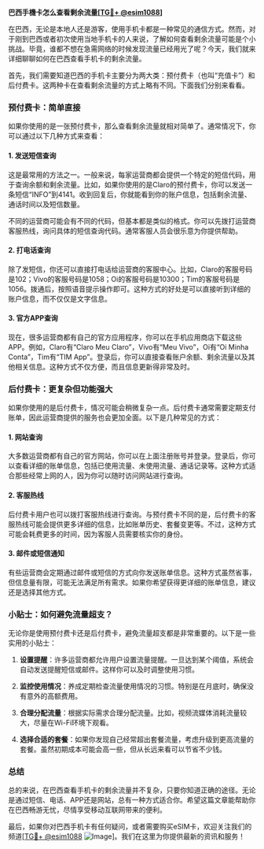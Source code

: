 **巴西手機卡怎么查看剩余流量[[TG💪+ @esim1088](https://t.me/s/esim1088)]**

在巴西，无论是本地人还是游客，使用手机卡都是一种常见的通信方式。然而，对于刚到巴西或者初次使用当地手机卡的人来说，了解如何查看剩余流量可能是个小挑战。毕竟，谁都不想在急需网络的时候发现流量已经用光了呢？今天，我们就来详细聊聊如何在巴西查看手机卡的剩余流量。

首先，我们需要知道巴西的手机卡主要分为两大类：预付费卡（也叫“充值卡”）和后付费卡。这两种卡在查看剩余流量的方式上略有不同。下面我们分别来看看。

### 预付费卡：简单直接

如果你使用的是一张预付费卡，那么查看剩余流量就相对简单了。通常情况下，你可以通过以下几种方式来查看：

#### 1. 发送短信查询

这是最常用的方法之一。一般来说，每家运营商都会提供一个特定的短信代码，用于查询余额和剩余流量。比如，如果你使用的是Claro的预付费卡，你可以发送一条短信“INFO”到4141。收到回复后，你就能看到你的账户信息，包括剩余流量、通话时间以及短信数量。

不同的运营商可能会有不同的代码，但基本都是类似的格式。你可以先拨打运营商客服热线，询问具体的短信查询代码。通常客服人员会很乐意为你提供帮助。

#### 2. 打电话查询

除了发短信，你还可以直接打电话给运营商的客服中心。比如，Claro的客服号码是102；Vivo的客服号码是1058；Oi的客服号码是10300；Tim的客服号码是1056。拨通后，按照语音提示操作即可。这种方式的好处是可以直接听到详细的账户信息，而不仅仅是文字信息。

#### 3. 官方APP查询

现在，很多运营商都有自己的官方应用程序，你可以在手机应用商店下载这些APP。例如，Claro有“Claro Meu Claro”，Vivo有“Meu Vivo”，Oi有“Oi Minha Conta”，Tim有“TIM App”。登录后，你可以直接查看账户余额、剩余流量以及其他相关信息。这种方式不仅方便，而且信息更新得非常及时。

### 后付费卡：更复杂但功能强大

如果你使用的是后付费卡，情况可能会稍微复杂一点。后付费卡通常需要定期支付账单，因此运营商提供的服务也会更加全面。以下是几种常见的方式：

#### 1. 网站查询

大多数运营商都有自己的官方网站，你可以在上面注册账号并登录。登录后，你可以查看详细的账单信息，包括已使用流量、未使用流量、通话记录等。这种方式适合那些经常上网的人，因为你可以随时访问网站进行查询。

#### 2. 客服热线

后付费卡用户也可以拨打客服热线进行查询。与预付费卡不同的是，后付费卡的客服热线可能会提供更多详细的信息，比如账单历史、套餐变更等。不过，这种方式可能会耗费更多的时间，因为客服人员需要核实你的身份。

#### 3. 邮件或短信通知

有些运营商会定期通过邮件或短信的方式向你发送账单信息。这种方式虽然省事，但信息量有限，可能无法满足所有需求。如果你希望获得更详细的账单信息，建议还是选择其他方式。

### 小贴士：如何避免流量超支？

无论你是使用预付费卡还是后付费卡，避免流量超支都是非常重要的。以下是一些实用的小贴士：

1. **设置提醒**：许多运营商都允许用户设置流量提醒。一旦达到某个阈值，系统会自动发送提醒短信或邮件。这样你可以及时调整使用习惯。

2. **监控使用情况**：养成定期检查流量使用情况的习惯。特别是在月底时，确保没有意外的高额费用。

3. **合理分配流量**：根据实际需求合理分配流量。比如，视频流媒体消耗流量较大，尽量在Wi-Fi环境下观看。

4. **选择合适的套餐**：如果你发现自己经常超出套餐流量，考虑升级到更高流量的套餐。虽然初期成本可能会高一些，但从长远来看可以节省不少钱。

### 总结

总的来说，在巴西查看手机卡的剩余流量并不复杂，只要你知道正确的途径。无论是通过短信、电话、APP还是网站，总有一种方式适合你。希望这篇文章能帮助你在巴西畅游无忧，尽情享受移动互联网带来的便利。

最后，如果你对巴西手机卡有任何疑问，或者需要购买eSIM卡，欢迎关注我们的频道[[TG💪+ @esim1088](https://t.me/s/esim1088) ![Image](https://i.postimg.cc/4NQfJmqS/Snipaste-2025-05-13-00-14-12.png)]。我们在这里为你提供最新的资讯和服务！